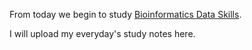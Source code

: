 From today we begin to study [Bioinformatics Data Skills](http://www.allitebooks.org/bioinformatics-data-skills/).

I will upload my everyday's study notes here.

